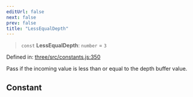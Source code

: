 ```yaml
---
editUrl: false
next: false
prev: false
title: "LessEqualDepth"
---
```


> `const` **LessEqualDepth**: `number` = `3`

Defined in: [three/src/constants.js:350](https://github.com/DefinitelyMaybe/three-i18n/blob/fa57b79433d1c349ffb23a78727299c8d4190136/three/src/constants.js#L350)

Pass if the incoming value is less than or equal to the depth buffer value.

## Constant
